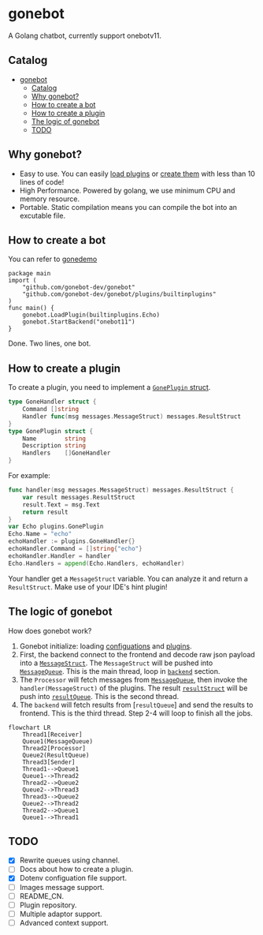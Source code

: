 # gonebot
A Golang chatbot, currently support onebotv11.  
## Catalog
- [gonebot](#gonebot)
  - [Catalog](#catalog)
  - [Why gonebot?](#why-gonebot)
  - [How to create a bot](#how-to-create-a-bot)
  - [How to create a plugin](#how-to-create-a-plugin)
  - [The logic of gonebot](#the-logic-of-gonebot)
  - [TODO](#todo)
## Why gonebot?
- Easy to use. You can easily [load plugins](#how-to-create-a-bot) or [create them](#how-to-create-a-plugin) with less than 10 lines of code!  
- High Performance. Powered by golang, we use minimum CPU and memory resource.
- Portable. Static compilation means you can compile the bot into an excutable file.
## How to create a bot
You can refer to [gonedemo](https://github.com/gonebot-dev/gonedemo)
```
package main
import (
	"github.com/gonebot-dev/gonebot"
	"github.com/gonebot-dev/gonebot/plugins/builtinplugins"
)
func main() {
	gonebot.LoadPlugin(builtinplugins.Echo)
	gonebot.StartBackend("onebot11")
}
```
Done. Two lines, one bot.
## How to create a plugin
To create a plugin, you need to implement a [`GonePlugin` struct](./plugins/pluginStruct.go).
```go
type GoneHandler struct {
	Command []string
	Handler func(msg messages.MessageStruct) messages.ResultStruct
}
type GonePlugin struct {
	Name        string
	Description string
	Handlers    []GoneHandler
}
```
For example:
```go
func handler(msg messages.MessageStruct) messages.ResultStruct {
	var result messages.ResultStruct
	result.Text = msg.Text
	return result
}
var Echo plugins.GonePlugin
Echo.Name = "echo"
echoHandler := plugins.GoneHandler{}
echoHandler.Command = []string{"echo"}
echoHandler.Handler = handler
Echo.Handlers = append(Echo.Handlers, echoHandler)
```
Your handler get a `MessageStruct` variable. You can analyze it and return a `ResultStruct`. Make use of your IDE's hint plugin!
## The logic of gonebot
How does gonebot work?  
1. Gonebot initialize: loading [configuations](./configuations/) and [plugins](./plugins/pluginManager.go).  
2. First, the backend connect to the frontend and decode raw json payload into a [`MessageStruct`](./messages/messageStruct.go). The `MessageStruct` will be pushed into [`MessageQueue`](./messages/messageQueue.go). This is the main thread, loop in [`backend`](./backend/) section.  
3. The `Processor` will fetch messages from [`MessageQueue`](./messages/messageQueue.go), then invoke the `handler(MessageStruct)` of the plugins. The result [`resultStruct`](./messages/resultStruct.go) will be push into [`resultQueue`](./messages/resultQueue.go). This is the second thread.
4. The `backend` will fetch results from [`resultQueue`] and send the results to frontend. This is the third thread.
Step 2-4 will loop to finish all the jobs.
```mermaid
flowchart LR
    Thread1[Receiver]
    Queue1(MessageQueue)
    Thread2[Processor]
    Queue2(ResultQueue)
    Thread3[Sender]
    Thread1-->Queue1
    Queue1-->Thread2
    Thread2-->Queue2
    Queue2-->Thread3
    Thread3-->Queue2
    Queue2-->Thread2
    Thread2-->Queue1
    Queue1-->Thread1
```

## TODO
- [x] Rewrite queues using channel.
- [ ] Docs about how to create a plugin.
- [x] Dotenv configuation file support.
- [ ] Images message support.
- [ ] README_CN.
- [ ] Plugin repository.
- [ ] Multiple adaptor support.
- [ ] Advanced context support.